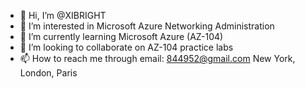 - 👋 Hi, I’m @XIBRIGHT
- 👀 I’m interested in Microsoft Azure Networking Administration
- 🌱 I’m currently learning Microsoft Azure (AZ-104)
- 💞️ I’m looking to collaborate on AZ-104 practice labs
- 📫 How to reach me through email: 844952@gmail.com
New York, London, Paris

<!---
XIBRIGHT/XIBRIGHT is a ✨ special ✨ repository because its `README.md` (this file) appears on your GitHub profile.
You can click the Preview link to take a look at your changes.
--->
